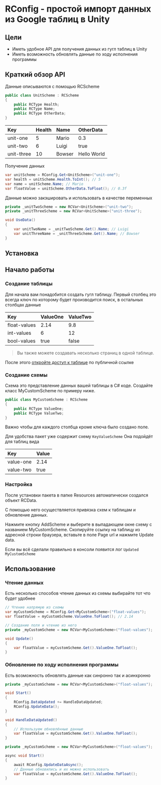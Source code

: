 # RConfig - простой импорт данных из Google таблиц в Unity

## Цели

* Иметь удобное API для получения данных из гугл таблиц в Unity
* Иметь возможность обновлять данные по ходу исполнения программы

## Краткий обзор API

Данные описываются с помощью RCScheme

``` c#
public class UnitScheme : RСScheme
{
    public RCType Health;
    public RCType Name;
    public RCType OtherData;
}
```

| Key        | Health | Name   | OtherData   |
|:-----------|:-------|:-------|:------------|
| unit-one   | 5      | Mario  | 0.3         |
| unit-two   | 6      | Luigi  | true        |
| unit-three | 10     | Bowser | Hello World |

Получение данных

```c#
var unitScheme = RConfig.Get<UnitScheme>("unit-one");
var health = unitScheme.Health.ToInt(); // 5
var name = unitScheme.Name; // Mario
var floatValue = unitScheme.OtherData.ToFloat(); // 0.3f
```

Данные можно закэшировать и использовать в качестве переменных

```c#
private _unitTwoScheme = new RCVar<UnitScheme>("unit-two");
private _unitThreeScheme = new RCVar<UnitScheme>("unit-three");

void UseData()
{
	var unitTwoName = _unitTwoScheme.Get().Name; // Luigi
	var unitThreeName = _unitThreeScheme.Get().Name; // Bowser
}
```

## Установка

## Начало работы

### Создание таблицы

Для начала вам понадобится создать гугл таблицу. Первый столбец это всегда ключ по которому будет производится поиск, в
остальных столбцах данные

| Key          | ValueOne | ValueTwo |
|:-------------|:---------|:---------|
| float-values | 2.14     | 9.8      |
| int-values   | 6        | 12       |
| bool-values  | true     | false    |

> Вы также можете создавать несколько страниц в одной таблице.

После этого [откройте доступ к таблице](https://support.google.com/docs/answer/9331169?hl=ru#6.1) по публичной ссылке

### Создание схемы

Схема это представление данных вашей таблицы в C# коде. Создайте класс MyCustomScheme по примеру ниже.

```c#
public class MyCustomScheme : RCScheme
{
    public RCType ValueOne;
    public RCType ValueTwo;
}
```

Важно чтобы для каждого столбца кроме ключа было создано поле.

Для удобства пакет уже содержит схему ```KeyValueScheme```
Она подойдёт для таблиц вида

| Key       | Value |
|:----------|:------|
| value-one | 2.14  |
| value-two | true  |

### Настройка

После установки пакета в папке Resources автоматически создался объект RCData.

С помощью него осуществляется привязка схем к таблицам и обновление данных.

Нажмите кнопку AddScheme и выберите в выпадающем окне схему с названием MyCustomScheme. Скопируйте ссылку на таблицу из
адресной строки браузера, вставьте в поле Page url и нажмите Update data.

Если вы всё сделали правильно в консоли появится лог ```Updated MyCustomScheme```

## Использование

### Чтение данных

Есть несколько способов чтение данных из схемы выбирайте тот что будет удобнее

```c#
// Чтение напрямую из схемы
var myCustomScheme = RConfig.Get<MyCustomScheme>("float-values");
var floatValue = myCustomScheme.ValueOne.ToFloat(); // 2.14

// Создание поля и чтение из него
private _myCustomScheme = new RCVar<MyCustomScheme>("float-values");

void Update()
{
	var floatValue = myCustomScheme.Get().ValueOne.ToFloat();
}
```

### Обновление по ходу исполнения программы

Есть возможность обновлять данные как синронно так и асинхронно

```c#
private _myCustomScheme = new RCVar<MyCustomScheme>("float-values");

void Start()
{
    RConfig.DataUpdated += HandleDataUpdated;
    RConfig.UpdateData();
}

void HandleDataUpdated()
{
    // Используем обновлённые данные
    var floatValue = myCustomScheme.Get().ValueOne.ToFloat();
}
```

```c#
private _myCustomScheme = new RCVar<MyCustomScheme>("float-values");

async void Start()
{
    await RConfig.UpdateDataAsync();
    // Данные обновились и их можно использовать
    var floatValue = myCustomScheme.Get().ValueOne.ToFloat();
}

```